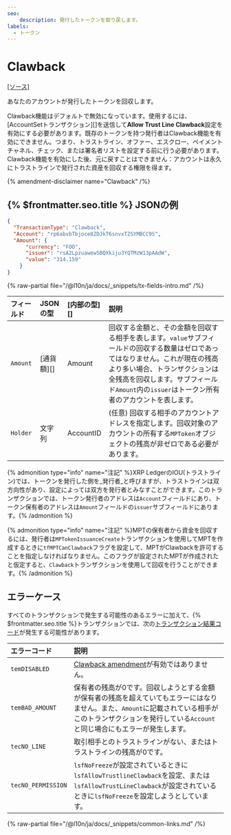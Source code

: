 ```yaml
---
seo:
    description: 発行したトークンを取り戻します。
labels:
  - トークン
---
```

# Clawback

[[ソース]](https://github.com/XRPLF/rippled/blob/master/src/xrpld/app/tx/detail/Clawback.cpp "ソース")

あなたのアカウントが発行したトークンを回収します。

Clawback機能はデフォルトで無効になっています。使用するには、[AccountSetトランザクション][]を送信して**Allow Trust Line Clawback**設定を有効にする必要があります。既存のトークンを持つ発行者はClawback機能を有効にできません。つまり、トラストライン、オファー、エスクロー、ペイメントチャネル、チェック、または署名者リストを設定する前に行う必要があります。Clawback機能を有効にした後、元に戻すことはできません：アカウントは永久にトラストラインで発行された資産を回収する権限を得ます。

{% amendment-disclaimer name="Clawback" /%}

## {% $frontmatter.seo.title %} JSONの例

```json
{
  "TransactionType": "Clawback",
  "Account": "rp6abvbTbjoce8ZDJkT6snvxTZSYMBCC9S",
  "Amount": {
      "currency": "FOO",
      "issuer": "rsA2LpzuawewSBQXkiju3YQTMzW13pAAdW",
      "value": "314.159"
    }
}
```

{% raw-partial file="/@l10n/ja/docs/_snippets/tx-fields-intro.md" /%}

| フィールド         | JSONの型   | [内部の型][] | 説明       |
|:-------------------|:-----------|:-------------|:----------|
| `Amount`           | [通貨額][] | Amount       | 回収する金額と、その金額を回収する相手を表します。`value`サブフィールドの回収する数量はゼロであってはなりません。これが現在の残高より多い場合、トランザクションは全残高を回収します。サブフィールド`Amount`内の`issuer`はトークン所有者のアカウントを表します。|
| `Holder`           | 文字列     | AccountID    | (任意) 回収する相手のアカウントアドレスを指定します。回収対象のアカウントの所有する`MPToken`オブジェクトの残高が非ゼロである必要があります。 |

{% admonition type="info" name="注記" %}XRP LedgerのIOU(トラストライン)では、トークンを発行した側を_発行者_と呼びますが、トラストラインは双方向性があり、設定によっては双方を発行者とみなすことができます。このトランザクションでは、トークン発行者のアドレスは`Account`フィールドにあり、トークン保有者のアドレスは`Amount`フィールドの`issuer`サブフィールドにあります。{% /admonition %}

{% admonition type="info" name="注記" %}MPTの保有者から資金を回収するには、発行者は`MPTokenIssuanceCreate`トランザクションを使用してMPTを作成するときに`tfMPTCanClawback`フラグを設定して、MPTがClawbackを許可することを指定しなければなりません。このフラグが設定されたMPTが作成されたと仮定すると、`Clawback`トランザクションを使用して回収を行うことができます。{% /admonition %}


## エラーケース

すべてのトランザクションで発生する可能性のあるエラーに加えて、{% $frontmatter.seo.title %}トランザクションでは、次の[トランザクション結果コード](../transaction-results/index.md)が発生する可能性があります。

| エラーコード | 説明 |
|:-----------|:------------|
| `temDISABLED` | [Clawback amendment](/resources/known-amendments.md#clawback)が有効ではありません。 |
| `temBAD_AMOUNT` | 保有者の残高が0です。回収しようとする金額が保有者の残高を超えていてもエラーにはなりません。また、`Amount`に記載されている相手がこのトランザクションを発行している`Account`と同じ場合にもエラーが発生します。 |
| `tecNO_LINE` | 取引相手とのトラストラインがない、またはトラストラインの残高が0です。 |
| `tecNO_PERMISSION` | `lsfNoFreeze`が設定されているときに`lsfAllowTrustlineClawback`を設定、または`lsfAllowTrustLineClawback`が設定されているときに`lsfNoFreeze`を設定しようとしています。 |

{% raw-partial file="/@l10n/ja/docs/_snippets/common-links.md" /%}
